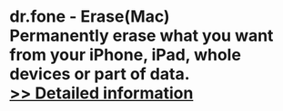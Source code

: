 # dr.fone - Erase(Mac)<br />Permanently erase what you want from your iPhone, iPad, whole devices or part of data.<br />[>> Detailed information](https://secure.shareit.com/shareit/product.html?productid=300947734&affiliateid=200057808)